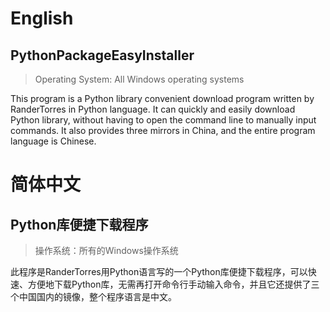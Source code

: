# English
## PythonPackageEasyInstaller
> Operating System: All Windows operating systems

This program is a Python library convenient download program written by RanderTorres in Python language. It can quickly and easily download Python library, without having to open the command line to manually input commands. It also provides three mirrors in China, and the entire program language is Chinese.

# 简体中文
## Python库便捷下载程序
> 操作系统：所有的Windows操作系统

此程序是RanderTorres用Python语言写的一个Python库便捷下载程序，可以快速、方便地下载Python库，无需再打开命令行手动输入命令，并且它还提供了三个中国国内的镜像，整个程序语言是中文。
